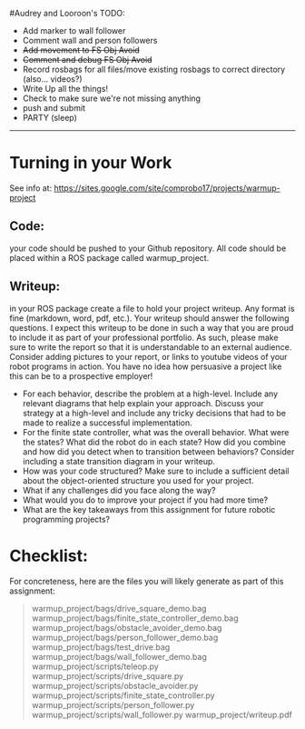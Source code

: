 #Audrey and Looroon's TODO:
- Add marker to wall follower
- Comment wall and person followers
- ~~Add movement to FS Obj Avoid~~
- ~~Comment and debug FS Obj Avoid~~
- Record rosbags for all files/move existing rosbags to correct directory (also... videos?)
- Write Up all the things!
- Check to make sure we're not missing anything
- push and submit
- PARTY (sleep)

--- 

# Turning in your Work
See info at: https://sites.google.com/site/comprobo17/projects/warmup-project

## Code: 
your code should be pushed to your Github repository. All code should be placed within a ROS package called warmup_project.

## Writeup: 
in your ROS package create a file to hold your project writeup. Any format is fine (markdown, word, pdf, etc.). Your writeup should answer the following questions.  I expect this writeup to be done in such a way that you are proud to include it as part of your professional portfolio.  As such, please make sure to write the report so that it is understandable to an external audience.  Consider adding pictures to your report, or links to youtube videos of your robot programs in action.  You have no idea how persuasive a project like this can be to a prospective employer!
- For each behavior, describe the problem at a high-level.  Include any relevant diagrams that help explain your approach.  Discuss your strategy at a high-level and include any tricky decisions that had to be made to realize a successful implementation.
- For the finite state controller, what was the overall behavior.  What were the states? What did the robot do in each state? How did you combine and how did you detect when to transition between behaviors?  Consider including a state transition diagram in your writeup.
- How was your code structured?  Make sure to include a sufficient detail about the object-oriented structure you used for your project.
- What if any challenges did you face along the way? 
- What would you do to improve your project if you had more time? 
- What are the key takeaways from this assignment for future robotic programming projects?

# Checklist:
For concreteness, here are the files you will likely generate as part of this assignment:

>warmup_project/bags/drive_square_demo.bag
>warmup_project/bags/finite_state_controller_demo.bag
>warmup_project/bags/obstacle_avoider_demo.bag
>warmup_project/bags/person_follower_demo.bag
>warmup_project/bags/test_drive.bag
>warmup_project/bags/wall_follower_demo.bag
>warmup_project/scripts/teleop.py
>warmup_project/scripts/drive_square.py
>warmup_project/scripts/obstacle_avoider.py
>warmup_project/scripts/finite_state_controller.py
>warmup_project/scripts/person_follower.py
>warmup_project/scripts/wall_follower.py
>warmup_project/writeup.pdf

